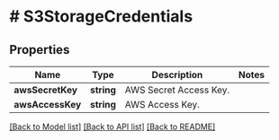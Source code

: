 # # S3StorageCredentials

## Properties

Name | Type | Description | Notes
------------ | ------------- | ------------- | -------------
**awsSecretKey** | **string** | AWS Secret Access Key. |
**awsAccessKey** | **string** | AWS Access Key. |

[[Back to Model list]](../../README.md#models) [[Back to API list]](../../README.md#endpoints) [[Back to README]](../../README.md)
